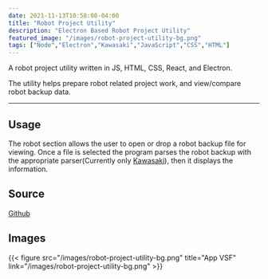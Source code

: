```yaml
---
date: 2021-11-13T10:58:08-04:00
title: "Robot Project Utility"
description: "Electron Based Robot Project Utility"
featured_image: "/images/robot-project-utility-bg.png"
tags: ["Node","Electron","Kawasaki","JavaScript","CSS","HTML"]
---
```


A robot project utility written in JS, HTML, CSS, React, and Electron. 

The utility helps prepare robot related project work, and view/compare robot backup data. 

<!--more-->

___

## Usage

The robot section allows the user to open or drop a robot backup file for viewing. Once a file is selected the program parses the robot backup with the appropriate parser(Currently only [Kawasaki](https://www.kylerassweiler.ca/software/kawaki-parser/)), then it displays the information. 

## Source

[Github](https://github.com/rassweiler/robot-project-utility)

## Images

{{< figure src="/images/robot-project-utility-bg.png" title="App VSF" link="/images/robot-project-utility-bg.png" >}}

